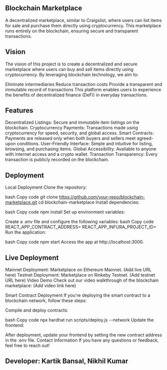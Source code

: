 ## Blockchain Marketplace
A decentralized marketplace, similar to Craigslist, where users can list items for sale and purchase them directly using cryptocurrency. This marketplace runs entirely on the blockchain, ensuring secure and transparent transactions.

## Vision
The vision of this project is to create a decentralized and secure marketplace where users can buy and sell items directly using cryptocurrency. By leveraging blockchain technology, we aim to:

Eliminate intermediaries
Reduce transaction costs
Provide a transparent and immutable record of transactions
This platform enables users to experience the benefits of decentralized finance (DeFi) in everyday transactions.

## Features
 Decentralized Listings: Secure and immutable item listings on the blockchain.
 Cryptocurrency Payments: Transactions made using cryptocurrency for speed, security, and global access.
 Smart Contracts: Payments are released only when both buyers and sellers meet agreed-upon conditions.
 User-Friendly Interface: Simple and intuitive for listing, browsing, and purchasing items.
 Global Accessibility: Available to anyone with internet access and a crypto wallet.
 Transaction Transparency: Every transaction is publicly recorded on the blockchain.

## Deployment
Local Deployment
Clone the repository:

bash
Copy code
git clone https://github.com/your-repo/blockchain-marketplace.git
cd blockchain-marketplace
Install dependencies:

bash
Copy code
npm install
Set up environment variables:

Create a .env file and configure the following variables:
bash
Copy code
REACT_APP_CONTRACT_ADDRESS=
REACT_APP_INFURA_PROJECT_ID=
Run the application:

bash
Copy code
npm start
Access the app at http://localhost:3000.

## Live Deployment
Mainnet Deployment: Marketplace on Ethereum Mainnet. (Add live URL here)
Testnet Deployment: Marketplace on Rinkeby Testnet. (Add testnet URL here)
Video Demo
Check out our video walkthrough of the blockchain marketplace: (Add video link here)

Smart Contract Deployment
If you're deploying the smart contract to a blockchain network, follow these steps:

Compile and deploy contracts:

bash
Copy code
npx hardhat run scripts/deploy.js --network <network>
Update the frontend:

After deployment, update your frontend by setting the new contract address in the .env file.
Contact Information
If you have any questions or feedback, feel free to reach out!

## Developer: Kartik Bansal, Nikhil Kumar
